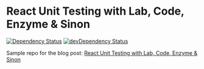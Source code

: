 # React Unit Testing with Lab, Code, Enzyme & Sinon

[![Dependency Status](https://david-dm.org/Gattermeier/react-lab-enzyme-testing.svg)](https://david-dm.org/Gattermeier/react-lab-enzyme-testing)
[![devDependency Status](https://david-dm.org/Gattermeier/react-lab-enzyme-testing/dev-status.svg)](https://david-dm.org/Gattermeier/react-lab-enzyme-testing#info=devDependencies)


Sample repo for the blog post: [React Unit Testing with Lab, Code, Enzyme & Sinon](https://medium.com/@gattermeier/react-unit-testing-with-enzyme-lab-and-code-24dad077f6d4#.av1ub1f4o)
